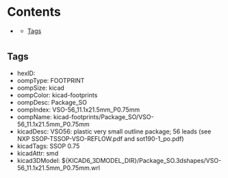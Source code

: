 



Contents
========

* [](#)
	* [Tags](#tags)

# 

## Tags

- hexID: 
- oompType: FOOTPRINT
- oompSize: kicad
- oompColor: kicad-footprints
- oompDesc: Package_SO
- oompIndex: VSO-56_11.1x21.5mm_P0.75mm
- oompName: kicad-footprints/Package_SO/VSO-56_11.1x21.5mm_P0.75mm
- kicadDesc: VSO56: plastic very small outline package; 56 leads (see NXP SSOP-TSSOP-VSO-REFLOW.pdf and sot190-1_po.pdf)
- kicadTags: SSOP 0.75
- kicadAttr: smd
- kicad3DModel: ${KICAD6_3DMODEL_DIR}/Package_SO.3dshapes/VSO-56_11.1x21.5mm_P0.75mm.wrl
